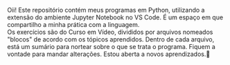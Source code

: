 <p>Oii! Este repositório contém meus programas em Python, utilizando a extensão do ambiente Jupyter Notebook no VS Code.  É um espaço em que compartilho a minha prática com a linguagem.<br>Os exercícios são do Curso em Vídeo, divididos por arquivos nomeados "blocos" de acordo com os tópicos aprendidos. Dentro de cada arquivo, está um sumário para nortear sobre o que se trata o programa. Fiquem a vontade para mandar alterações. Estou aberta a novos aprendizados.🥰</p>
